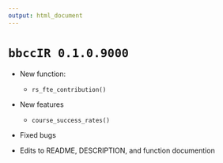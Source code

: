 ```yaml
---
output: html_document
---
```


# `bbccIR 0.1.0.9000`

* New function:
  * `rs_fte_contribution()`
  
* New features
  * `course_success_rates()`
  
* Fixed bugs
* Edits to README, DESCRIPTION, and function documention

